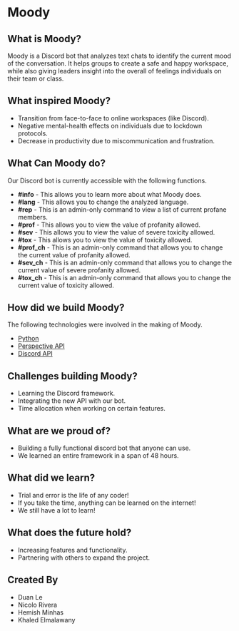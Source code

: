 # Moody


## What is Moody?
Moody is a Discord bot that analyzes text chats to identify the current mood of the conversation. It helps groups to create a safe and happy workspace, while also giving leaders insight into the overall of feelings individuals on their team or class.

## What inspired Moody?

* Transition from face-to-face to online workspaces (like Discord).
* Negative mental-health effects on individuals due to lockdown protocols.
* Decrease in productivity due to miscommunication and frustration.

## What Can Moody do?

Our Discord bot is currently accessible with the following functions.
* **#info**  - This allows you to learn more about what Moody does.
* **#lang** - This allows you to change the analyzed language.
* **#rep** - This is an admin-only command to view a list of current profane members.
* **#prof** - This allows you to view the value of profanity allowed.
* **#sev** - This allows you to view the value of severe toxicity allowed.
* **#tox** - This allows you to view the value of toxicity allowed.
* **#prof_ch** - This is an admin-only command that allows you to change the current value of profanity allowed.
* **#sev_ch** - This is an admin-only command that allows you to change the current value of severe profanity allowed.
* **#tox_ch** - This is an admin-only command that allows you to change the current value of toxicity allowed.

## How did we build Moody?

The following technologies were involved in the making of Moody.
* [Python](https://www.python.org/)
* [Perspective API](https://www.perspectiveapi.com/)
* [Discord API](https://discord.com/developers/docs/intro)

## Challenges building Moody?
* Learning the Discord framework.
* Integrating the new API with our bot.
* Time allocation when working on certain features.

## What are we proud of?
* Building a fully functional discord bot that anyone can use.
* We learned an entire framework in a span of 48 hours.

## What did we learn?
* Trial and error is the life of any coder!
* If you take the time, anything can be learned on the internet!
* We still have a lot to learn!

## What does the future hold?
* Increasing features and functionality.
* Partnering with others to expand the project.

## Created By
* Duan Le
* Nicolo Rivera
* Hemish Minhas
* Khaled Elmalawany
